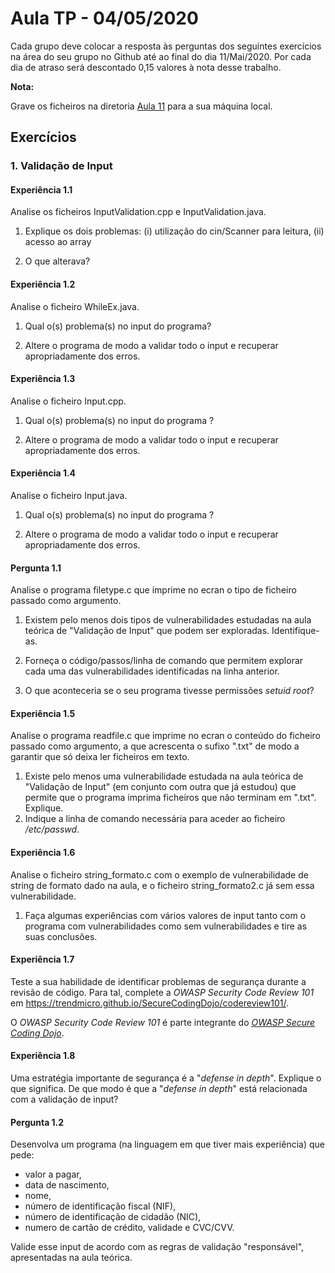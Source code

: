 # Aula TP - 04/05/2020

Cada grupo deve colocar a resposta às perguntas dos seguintes exercícios na área do seu grupo no Github até ao final do dia 11/Mai/2020. Por cada dia de atraso será descontado 0,15 valores à nota desse trabalho.

**Nota:**

Grave os ficheiros na diretoria [Aula 11](Aula11) para a sua máquina local.



## Exercícios


### 1\. Validação de Input

#### Experiência 1.1

Analise os ficheiros InputValidation.cpp e InputValidation.java.

1. Explique os dois problemas: (i) utilização do cin/Scanner para leitura, (ii) acesso ao array

2. O que alterava?

#### Experiência 1.2

Analise o ficheiro WhileEx.java.

1. Qual o(s) problema(s) no input do  programa?

2. Altere o programa de modo a validar todo o input e recuperar apropriadamente dos erros.

#### Experiência 1.3

Analise o ficheiro Input.cpp.

1. Qual o(s) problema(s) no input do programa ?

2. Altere o programa de modo a validar todo o input e recuperar apropriadamente dos erros.


#### Experiência 1.4

Analise o ficheiro Input.java.

1. Qual o(s) problema(s) no input do programa ?

2. Altere o programa de modo a validar todo o input e recuperar apropriadamente dos erros.



#### Pergunta 1.1

Analise o programa filetype.c que imprime no ecran o tipo de ficheiro passado como argumento.

1. Existem pelo menos dois tipos de vulnerabilidades estudadas na aula teórica de "Validação de Input" que podem ser exploradas. Identifique-as.

2. Forneça o código/passos/linha de comando que permitem explorar cada uma das vulnerabilidades identificadas na linha anterior.

3. O que aconteceria se o seu programa tivesse permissões _setuid root_?


#### Experiência 1.5

Analise o programa readfile.c que imprime no ecran o conteúdo do ficheiro passado como argumento, a que acrescenta o sufixo ".txt" de modo a garantir que só deixa ler ficheiros em texto.

1. Existe pelo menos uma vulnerabilidade estudada na aula teórica de "Validação de Input" (em conjunto com outra que já estudou) que permite que o programa imprima ficheiros que não terminam em ".txt". Explique.
2. Indique a linha de comando necessária para aceder ao ficheiro _/etc/passwd_.


#### Experiência 1.6

Analise o ficheiro string_formato.c com o exemplo de vulnerabilidade de string de formato dado na aula, e o ficheiro string_formato2.c já sem essa vulnerabilidade.

1. Faça algumas experiências com vários valores de input tanto com o programa com vulnerabilidades como sem vulnerabilidades e tire as suas conclusões.


#### Experiência 1.7

Teste a sua habilidade de identificar problemas de segurança durante a revisão de código. Para tal, complete a _OWASP Security Code Review 101_ em <https://trendmicro.github.io/SecureCodingDojo/codereview101/>.

O _OWASP Security Code Review 101_ é parte integrante do [_OWASP Secure Coding Dojo_](https://owasp.org/www-project-secure-coding-dojo/).


#### Experiência 1.8

Uma estratégia importante de segurança é a "_defense in depth_". Explique o que significa. De que modo é que a "_defense in depth_" está relacionada com a validação de input?


#### Pergunta 1.2

Desenvolva um programa (na linguagem em que tiver mais experiência) que pede:

+ valor a pagar,
+ data de nascimento,
+ nome,
+ número de identificação fiscal (NIF),
+ número de identificação de cidadão (NIC),
+ numero de cartão de crédito, validade e CVC/CVV.

Valide esse input de acordo com as regras de validação "responsável", apresentadas na aula teórica.

